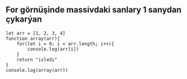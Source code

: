 ## For görnüşinde massivdaki sanlary 1 sanydan çykarýan
```
let arr = [1, 2, 3, 4]
function array(arr){
    for(let i = 0; i < arr.length; i++){
        console.log(arr[i])
    }
    return "isledi"
}
console.log(array(arr))
```

